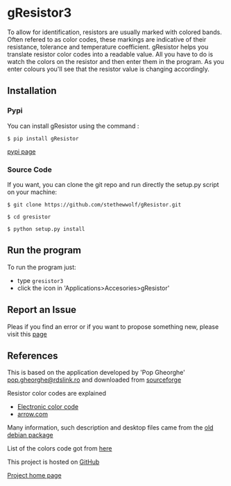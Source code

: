 # gResistor3

To allow for identification, resistors are usually marked
with colored bands. Often refered to as color codes, these
markings are indicative of their resistance, tolerance and
temperature coefficient. gResistor helps you translate
resistor color codes into a readable value. All you have to
do is watch the colors on the resistor and then enter them
in the program. As you enter colours you'll see that the
resistor value is changing accordingly.

## Installation

### Pypi

You can install gResistor using the command :

```
$ pip install gResistor
```

[pypi page](https://pypi.org/project/gResistor/)

### Source Code

If you want, you can clone the git repo and run directly the setup.py script on your machine:

```
$ git clone https://github.com/stethewwolf/gResistor.git

$ cd gresistor

$ python setup.py install

```

## Run the program

To run the program just:
  * type `gresistor3`
  * click the icon in 'Applications>Accesories>gResistor'

## Report an Issue

Pleas if you find an error or if you want to propose something new, please visit this [page](https://github.com/stethewwolf/gResistor/issues)


## References

This is based on the application developed by 'Pop Gheorghe' <pop.gheorghe@rdslink.ro> and downloaded from [sourceforge](https://sourceforge.net/projects/gresistor/)

Resistor color codes are explained 
 * [Electronic color code](https://en.wikipedia.org/wiki/Electronic_color_code#Resistor_code)
 * [arrow.com](https://www.arrow.com/en/research-and-events/articles/resistor-color-code)

Many information, such description and desktop files came from the [old debian
package](http://archive.ubuntu.com/ubuntu/pool/universe/g/gresistor/gresistor_0.0.1-0ubuntu3_all.deb)

List of the colors code got from [here](https://www.rapidtables.com/web/color/RGB_Color.html)

This project is hosted on [GitHub](https://github.com/stethewwolf/gResistor)

[Project home page](https://gresistor.stethewwolf.eu/)
